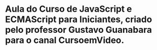 # Aula do Curso de JavaScript e ECMAScript para Iniciantes, criado pelo professor Gustavo Guanabara para o canal CursoemVideo.

